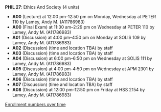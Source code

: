 **PHIL 27**: Ethics And Society (4 units)

- **A00** (Lecture) at 12:00 pm–12:50 pm on Monday, Wednesday at PETER 110 by Lamey, Andy M. (A11786983)
- **A00** (Final Exam) at 11:30 am–2:29 pm on Wednesday at PETER 110 by Lamey, Andy M. (A11786983)
- **A01** (Discussion) at 4:00 pm–4:50 pm on Monday at SOLIS 109 by Lamey, Andy M. (A11786983)
- **A02** (Discussion) (time and location TBA) by staff
- **A03** (Discussion) (time and location TBA) by staff
- **A04** (Discussion) at 6:00 pm–6:50 pm on Wednesday at SOLIS 111 by Lamey, Andy M. (A11786983)
- **A05** (Discussion) at 4:00 pm–4:50 pm on Wednesday at APM 2301 by Lamey, Andy M. (A11786983)
- **A06** (Discussion) (time and location TBA) by staff
- **A07** (Discussion) (time and location TBA) by staff
- **A08** (Discussion) at 12:00 pm–12:50 pm on Friday at HSS 2154 by Lamey, Andy M. (A11786983)

[Enrollment numbers over time](./PHIL27.tsv)
